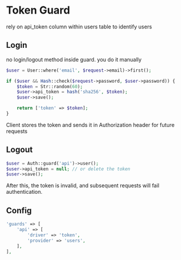 # Token Guard

rely on api_token column within users table to identify users

## Login

no login/logout method inside guard. you do it manually

```php
$user = User::where('email', $request->email)->first();

if ($user && Hash::check($request->password, $user->password)) {
    $token = Str::random(60);
    $user->api_token = hash('sha256', $token);
    $user->save();

    return ['token' => $token];
}
```

Client stores the token and sends it in Authorization header for future requests

## Logout

```php
$user = Auth::guard('api')->user();
$user->api_token = null; // or delete the token
$user->save();
```

After this, the token is invalid, and subsequent requests will fail authentication.


## Config

```php
'guards' => [
    'api' => [
        'driver' => 'token',
        'provider' => 'users',
    ],
],
```